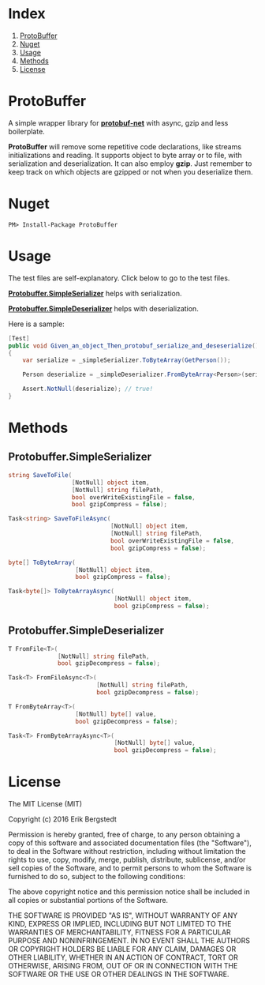 # Index

1. [ProtoBuffer](#ProtoBuffer)
2. [Nuget](#Nuget)
3. [Usage](#Usage)
4. [Methods](#Methods)
5. [License](#License)

# ProtoBuffer

A simple wrapper library for **[protobuf-net](https://github.com/mgravell/protobuf-net)** with async, gzip and
less boilerplate.

**ProtoBuffer** will remove some repetitive code declarations, like streams initializations and reading. It supports object to byte array or to file, with serialization and deserialization. It can also employ **gzip**. Just remember to keep track on which objects are gzipped or not when you deserialize them.

# Nuget

    PM> Install-Package ProtoBuffer

# Usage

The test files are self-explanatory. Click below to go to the test files.

**[Protobuffer.SimpleSerializer](https://github.com/ebergstedt/ProtoBuffer/blob/master/ProtoBuffer.Test/SimpleSerializer_Test.cs)** helps with serialization.

**[Protobuffer.SimpleDeserializer](https://github.com/ebergstedt/ProtoBuffer/blob/master/ProtoBuffer.Test/SimpleDeserializer_Test.cs)** helps with deserialization.

Here is a sample:

```C#
[Test]
public void Given_an_object_Then_protobuf_serialize_and_deseserialize()
{
    var serialize = _simpleSerializer.ToByteArray(GetPerson());

    Person deserialize = _simpleDeserializer.FromByteArray<Person>(serialize);

    Assert.NotNull(deserialize); // true!
}
```

# Methods

## Protobuffer.SimpleSerializer
```C#
string SaveToFile(
				  [NotNull] object item,
				  [NotNull] string filePath,
				  bool overWriteExistingFile = false,
				  bool gzipCompress = false);

Task<string> SaveToFileAsync(
							 [NotNull] object item, 
							 [NotNull] string filePath, 
							 bool overWriteExistingFile = false, 
							 bool gzipCompress = false);

byte[] ToByteArray(
				   [NotNull] object item,
				   bool gzipCompress = false);

Task<byte[]> ToByteArrayAsync(
							  [NotNull] object item,
							  bool gzipCompress = false);        
```

## Protobuffer.SimpleDeserializer
```C#
T FromFile<T>(
			  [NotNull] string filePath, 
			  bool gzipDecompress = false);

Task<T> FromFileAsync<T>(
						 [NotNull] string filePath,
						 bool gzipDecompress = false);

T FromByteArray<T>(
				   [NotNull] byte[] value,
				   bool gzipDecompress = false);

Task<T> FromByteArrayAsync<T>(
							  [NotNull] byte[] value,
							  bool gzipDecompress = false);
```

# License

The MIT License (MIT)

Copyright (c) 2016 Erik Bergstedt

Permission is hereby granted, free of charge, to any person obtaining a copy
of this software and associated documentation files (the "Software"), to deal
in the Software without restriction, including without limitation the rights
to use, copy, modify, merge, publish, distribute, sublicense, and/or sell
copies of the Software, and to permit persons to whom the Software is
furnished to do so, subject to the following conditions:

The above copyright notice and this permission notice shall be included in all
copies or substantial portions of the Software.

THE SOFTWARE IS PROVIDED "AS IS", WITHOUT WARRANTY OF ANY KIND, EXPRESS OR
IMPLIED, INCLUDING BUT NOT LIMITED TO THE WARRANTIES OF MERCHANTABILITY,
FITNESS FOR A PARTICULAR PURPOSE AND NONINFRINGEMENT. IN NO EVENT SHALL THE
AUTHORS OR COPYRIGHT HOLDERS BE LIABLE FOR ANY CLAIM, DAMAGES OR OTHER
LIABILITY, WHETHER IN AN ACTION OF CONTRACT, TORT OR OTHERWISE, ARISING FROM,
OUT OF OR IN CONNECTION WITH THE SOFTWARE OR THE USE OR OTHER DEALINGS IN THE
SOFTWARE.